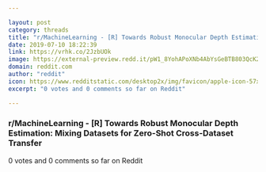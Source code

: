 ```yaml
---

layout: post
category: threads
title: "r/MachineLearning - [R] Towards Robust Monocular Depth Estimation: Mixing Datasets for Zero-Shot Cross-Dataset Transfer"
date: 2019-07-10 18:22:39
link: https://vrhk.co/2JzbUOk
image: https://external-preview.redd.it/pW1_8YohAPoXNb4AbYsGeBTB803QcK2246esCex3B44.jpg?auto=webp&s=94a0d9d8186892f30f1436e94fc63238e0d36056
domain: reddit.com
author: "reddit"
icon: https://www.redditstatic.com/desktop2x/img/favicon/apple-icon-57x57.png
excerpt: "0 votes and 0 comments so far on Reddit"

---
```


### r/MachineLearning - [R] Towards Robust Monocular Depth Estimation: Mixing Datasets for Zero-Shot Cross-Dataset Transfer

0 votes and 0 comments so far on Reddit